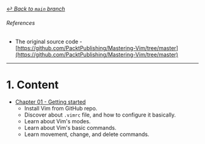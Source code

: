 [↩ _Back to `main` branch_](https://github.com/cuongpiger/devops)

###### References
* The original source code - [https://github.com/PacktPublishing/Mastering-Vim/tree/master](https://github.com/PacktPublishing/Mastering-Vim/tree/master)

---

# 1. Content
* [Chapter 01 - Getting started](./chap01/)
  * Install Vim from GitHub repo.
  * Discover about `.vimrc` file, and how to configure it basically.
  * Learn about Vim's modes.
  * Learn about Vim's basic commands.
  * Learn movement, change, and delete commands.
